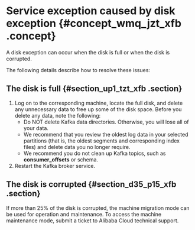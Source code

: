 # Service exception caused by disk exception {#concept_wmq_jzt_xfb .concept}

A disk exception can occur when the disk is full or when the disk is corrupted.

The following details describe how to resolve these issues:

## The disk is full {#section_up1_tzt_xfb .section}

1.  Log on to the corresponding machine, locate the full disk, and delete any unnecessary data to free up some of the disk space. Before you delete any data, note the following:
    -   Do NOT delete Kafka data directories. Otherwise, you will lose all of your data.
    -   We recommend that you review the oldest log data in your selected partitions \(that is, the oldest segments and corresponding index files\) and delete data you no longer require.
    -   We recommend you do not clean up Kafka topics, such as **consumer\_offsets** or schema.
2.  Restart the Kafka broker service.

## The disk is corrupted {#section_d35_p15_xfb .section}

If more than 25% of the disk is corrupted, the machine migration mode can be used for operation and maintenance. To access the machine maintenance mode, submit a ticket to Alibaba Cloud technical support.

